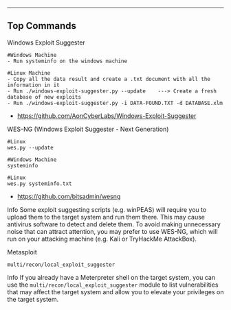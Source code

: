 --- ---

<h2>Top Commands</h2>

Windows Exploit Suggester
```Terminal
#Windows Machine
- Run systeminfo on the windows machine

#Linux Machine
- Copy all the data result and create a .txt document with all the information in it
- Run ./windows-exploit-suggester.py --update    ---> Create a fresh database of new exploits
- Run ./windows-exploit-suggester.py -i DATA-FOUND.TXT -d DATABASE.xlm
```

- https://github.com/AonCyberLabs/Windows-Exploit-Suggester


WES-NG (Windows Exploit Suggester - Next Generation)
```Terminal
#Linux
wes.py --update

#Windows Machine
systeminfo

#Linux
wes.py systeminfo.txt
```

- https://github.com/bitsadmin/wesng

Info
	Some exploit suggesting scripts (e.g. winPEAS) will require you to upload them to the target system and run them there. This may cause antivirus software to detect and delete them. To avoid making unnecessary noise that can attract attention, you may prefer to use WES-NG, which will run on your attacking machine (e.g. Kali or TryHackMe AttackBox).


Metasploit
```MSFconsole
multi/recon/local_exploit_suggester
```

Info
	If you already have a Meterpreter shell on the target system, you can use the `multi/recon/local_exploit_suggester` module to list vulnerabilities that may affect the target system and allow you to elevate your privileges on the target system.